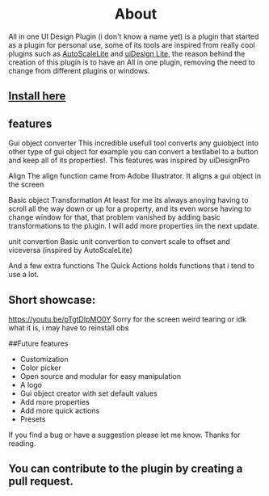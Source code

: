 <h1 align="center">About</h1>

All in one UI Design Plugin (i don't know a name yet) is a plugin that started as a plugin for personal use, some of its tools are inspired from really cool plugins such as [AutoScaleLite](https://www.roblox.com/library/1496745047/AutoScale-Lite) and [uiDesign Lite](https://devforum.roblox.com/t/uidesign-plugins/401173), the reason behind the creation of this plugin is to have an All in one plugin, removing the need to change from different plugins or windows. 

## [Install here](https://www.roblox.com/library/8667319654/All-in-one-UI-Design-Tools-AUIDT)



## features


Gui object converter
This incredible usefull tool converts any guiobject into other type of gui object for example you can convert a textlabel to a button and keep all of its properties!. This features was inspired by uiDesignPro


Align
The align function came from Adobe Illustrator. It aligns a gui object in the screen



Basic object Transformation
At least for me its always anoying having to scroll all the way down or up for a property, and its even worse having to change window for that, that problem vanished by adding basic transformations to the plugin. I will add more properties iin the next update.


unit convertion
Basic unit convertion to convert scale to offset and viceversa (inspired by AutoScaleLite)


And a few extra functions
The Quick Actions holds functions that i tend to use a lot.


## Short showcase:
https://youtu.be/pTgtDIpMO0Y
Sorry for the screen weird tearing or idk what it is, i may have to reinstall obs
 

##Future features
* Customization
* Color picker 
* Open source and modular for easy manipulation
* A logo
* Gui object creator with set default values
* Add more properties
* Add more quick actions
* Presets

If you find a bug or have a suggestion please let me know.
Thanks for reading.

## You can contribute to the plugin by creating a pull request.
